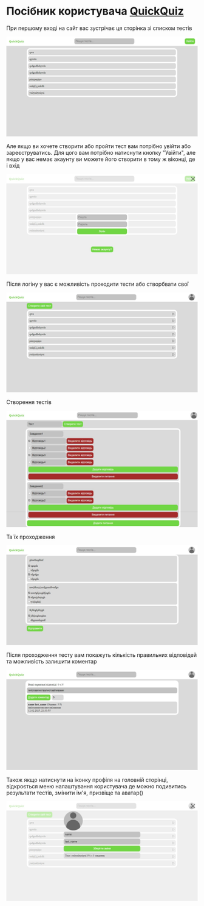 # Посібник користувача [QuickQuiz](http://49.12.237.121:7000/main.html)

При першому вході на сайт вас зустрічає ця сторінка зі списком тестів

![Вітання](/readme/hello.jpeg)

Але якщо ви хочете створити або пройти тест вам потрібно увійти або зареєструватись. Для цого вам потрібно натиснути кнопку "Увійти", але якщо у вас немає акаунту ви можете його створити в тому ж віконці, де і вхід

![Логін](/readme/login.jpeg)

Після логіну у вас є можливість проходити тести або створбвати свої

![Вхід](/readme/logined.jpeg)

Створення тестів

![Створення тестів](/readme/create-test.jpeg)

Та їх проходження

![Проходження](/readme/pass-test.jpeg)

Після проходження тесту вам покажуть кількість правильних відповідей та можливість залишити коментар

![Коментарі](/readme/comments.jpeg)

Також якщо натиснути на іконку профіля на головній сторінці, відкроється меню налаштування користувача де можно подивитись результати тестів, змінити ім'я, призвіще та аватар()

![Профіль юзера](/readme/profile-settings.jpeg)

